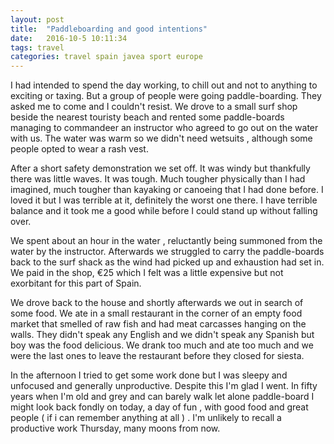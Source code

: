 ```yaml
---
layout: post
title:  "Paddleboarding and good intentions"
date:   2016-10-5 10:11:34
tags: travel
categories: travel spain javea sport europe
---
```



I had intended to spend the day working, to chill out and not to anything to exciting or taxing. But a group of people were going paddle-boarding. They asked me to come and I couldn't resist. We drove to a small surf shop beside the nearest touristy beach and rented some paddle-boards managing to commandeer an instructor who agreed to go out on the water with us. The water was warm so we didn't need wetsuits , although some people opted to wear a rash vest.

After a short safety demonstration we set off. It was windy but thankfully there was little waves. It was tough. Much tougher physically than I had imagined, much tougher than kayaking or canoeing that I had done before. I loved it but I was terrible at it, definitely the worst one there. I have terrible balance and it took me a good while before I could stand up without falling over.

We spent about an hour in the water , reluctantly being summoned from the water by the instructor. Afterwards we struggled to carry the paddle-boards back to the surf shack as the wind had picked up and exhaustion had set in. We paid in the shop, €25 which I felt was a little expensive but not exorbitant for this part of Spain.

We drove back to the house and shortly afterwards we out in search of some food. We ate in a small restaurant in the corner of an empty food market that smelled of raw fish and had meat carcasses hanging on the walls. They didn't speak any English and we didn't speak any Spanish but boy was the food delicious. We drank too much and ate too much and we were the last ones to leave the restaurant before they closed for siesta.

In the afternoon I tried to get some work done but I was sleepy and unfocused and generally unproductive. Despite this I'm glad I went. In fifty years when I'm old and grey and can barely walk let alone paddle-board I might look back fondly on today, a day of fun , with good food and great people ( if i can remember anything at all ) . I'm unlikely to recall a productive work Thursday, many moons from now.